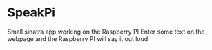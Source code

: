 SpeakPi
=======
Small sinatra app working on the Raspberry PI 
Enter some text on the webpage and the Raspberry PI will say it out loud
